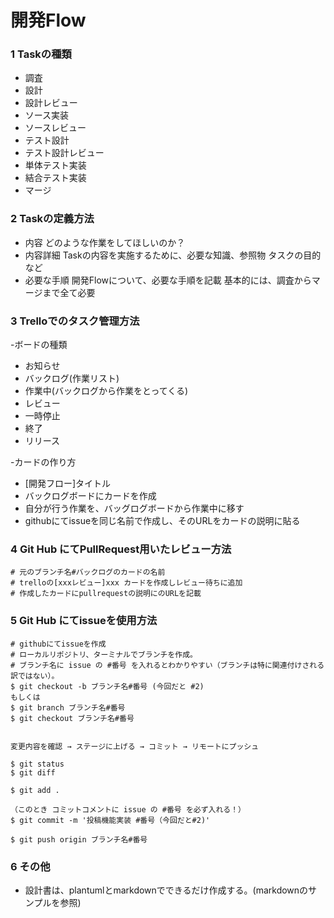  # 開発Flow
 ### 1 Taskの種類
 - 調査
 - 設計
 - 設計レビュー
 - ソース実装
 - ソースレビュー
 - テスト設計
 - テスト設計レビュー
 - 単体テスト実装
 - 結合テスト実装
 - マージ
 
 ### 2 Taskの定義方法
 - 内容
     どのような作業をしてほしいのか？
 - 内容詳細
 Taskの内容を実施するために、必要な知識、参照物
 タスクの目的など
 - 必要な手順
 開発Flowについて、必要な手順を記載
 基本的には、調査からマージまで全て必要
 
 ### 3 Trelloでのタスク管理方法
 -ボードの種類
 - お知らせ
 - バックログ(作業リスト)
 - 作業中(バックログから作業をとってくる)
 - レビュー
 - 一時停止
 - 終了
 - リリース
 
 -カードの作り方
   - [開発フロー]タイトル
   - バックログボードにカードを作成
   - 自分が行う作業を、バッグログボードから作業中に移す
   - githubにてissueを同じ名前で作成し、そのURLをカードの説明に貼る
 
 ### 4 Git Hub にてPullRequest用いたレビュー方法

 ```
 # 元のブランチ名#バックログのカードの名前
 # trelloの[xxxレビュー]xxx カードを作成しレビュー待ちに追加
 # 作成したカードにpullrequestの説明にのURLを記載
 ```
 
 ### 5 Git Hub にてissueを使用方法
 
  ```
 # githubにてissueを作成
 # ローカルリポジトリ、ターミナルでブランチを作成。
 # ブランチ名に issue の #番号 を入れるとわかりやすい（ブランチは特に関連付けされる訳ではない）。
 $ git checkout -b ブランチ名#番号 (今回だと #2)
 もしくは
 $ git branch ブランチ名#番号
 $ git checkout ブランチ名#番号
 
 
  変更内容を確認 → ステージに上げる → コミット → リモートにプッシュ
 
 $ git status
 $ git diff
 
 $ git add .
 
 （このとき コミットコメントに issue の #番号 を必ず入れる！）
 $ git commit -m '投稿機能実装 #番号（今回だと#2)'
 
 $ git push origin ブランチ名#番号
 
  ```
 
 ### 6 その他
 - 設計書は、plantumlとmarkdownでできるだけ作成する。(markdownのサンプルを参照)
 